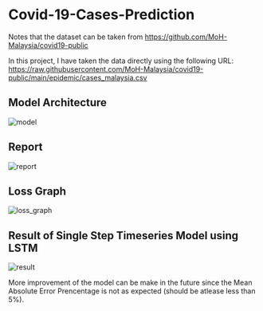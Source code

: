 ﻿# Covid-19-Cases-Prediction
Notes that the dataset can be taken from https://github.com/MoH-Malaysia/covid19-public

In this project, I have taken the data directly using the following URL:
https://raw.githubusercontent.com/MoH-Malaysia/covid19-public/main/epidemic/cases_malaysia.csv

 ## Model Architecture
 ![model](https://github.com/Ruzanaaris/Covid-19-Cases-Prediction/assets/95346773/91e8c33b-3d7d-41d9-ba93-be6f4f2b8a68)

 ## Report 
 ![report](https://github.com/Ruzanaaris/Covid-19-Cases-Prediction/assets/95346773/e8d26c13-e7ac-4557-95d3-cdc0f84b791d)

 ## Loss Graph
 ![loss_graph](https://github.com/Ruzanaaris/Covid-19-Cases-Prediction/assets/95346773/c02d5ec2-cc57-4d98-b764-2c24bed91d06)

 ## Result of Single Step Timeseries Model using LSTM
 ![result](https://github.com/Ruzanaaris/Covid-19-Cases-Prediction/assets/95346773/b257b624-29e3-4f81-889a-5ddb68f94109)

 More improvement of the model can be make in the future since the Mean Absolute Error Prencentage is 
 not as expected (should be atlease less than 5%).
